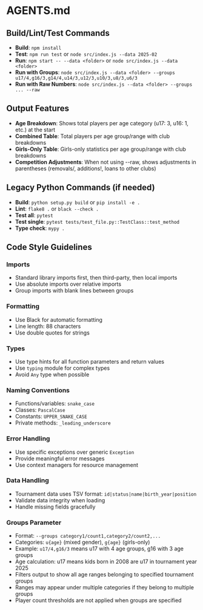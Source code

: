 # AGENTS.md

## Build/Lint/Test Commands
- **Build**: `npm install`
- **Test**: `npm run test` or `node src/index.js --data 2025-02`
- **Run**: `npm start -- --data <folder>` or `node src/index.js --data <folder>`
- **Run with Groups**: `node src/index.js --data <folder> --groups u17/4,g16/3,g14/4,u14/3,u12/3,u10/3,u8/3,u6/3`
- **Run with Raw Numbers**: `node src/index.js --data <folder> --groups ... --raw`

## Output Features
- **Age Breakdown**: Shows total players per age category (u17: 3, u16: 1, etc.) at the start
- **Combined Table**: Total players per age group/range with club breakdowns
- **Girls-Only Table**: Girls-only statistics per age group/range with club breakdowns
- **Competition Adjustments**: When not using --raw, shows adjustments in parentheses (removals/, additions!, loans to other clubs)

## Legacy Python Commands (if needed)
- **Build**: `python setup.py build` or `pip install -e .`
- **Lint**: `flake8 .` or `black --check .`
- **Test all**: `pytest`
- **Test single**: `pytest tests/test_file.py::TestClass::test_method`
- **Type check**: `mypy .`

## Code Style Guidelines

### Imports
- Standard library imports first, then third-party, then local imports
- Use absolute imports over relative imports
- Group imports with blank lines between groups

### Formatting
- Use Black for automatic formatting
- Line length: 88 characters
- Use double quotes for strings

### Types
- Use type hints for all function parameters and return values
- Use `typing` module for complex types
- Avoid `Any` type when possible

### Naming Conventions
- Functions/variables: `snake_case`
- Classes: `PascalCase`
- Constants: `UPPER_SNAKE_CASE`
- Private methods: `_leading_underscore`

### Error Handling
- Use specific exceptions over generic `Exception`
- Provide meaningful error messages
- Use context managers for resource management

### Data Handling
- Tournament data uses TSV format: `id|status|name|birth_year|position`
- Validate data integrity when loading
- Handle missing fields gracefully

### Groups Parameter
- Format: `--groups category1/count1,category2/count2,...`
- Categories: `u{age}` (mixed gender), `g{age}` (girls-only)
- Example: `u17/4,g16/3` means u17 with 4 age groups, g16 with 3 age groups
- Age calculation: u17 means kids born in 2008 are u17 in tournament year 2025
- Filters output to show all age ranges belonging to specified tournament groups
- Ranges may appear under multiple categories if they belong to multiple groups
- Player count thresholds are not applied when groups are specified